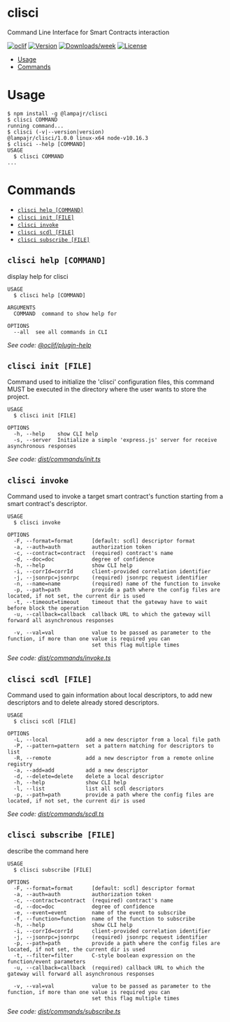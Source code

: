 clisci
======

Command Line Interface for Smart Contracts interaction

[![oclif](https://img.shields.io/badge/cli-oclif-brightgreen.svg)](https://oclif.io)
[![Version](https://img.shields.io/npm/v/clisci.svg)](https://npmjs.org/package/clisci)
[![Downloads/week](https://img.shields.io/npm/dw/clisci.svg)](https://npmjs.org/package/clisci)
[![License](https://img.shields.io/npm/l/clisci.svg)](https://github.com/lampajr/toolscip/blob/master/package.json)

<!-- toc -->
* [Usage](#usage)
* [Commands](#commands)
<!-- tocstop -->
# Usage
<!-- usage -->
```sh-session
$ npm install -g @lampajr/clisci
$ clisci COMMAND
running command...
$ clisci (-v|--version|version)
@lampajr/clisci/1.0.0 linux-x64 node-v10.16.3
$ clisci --help [COMMAND]
USAGE
  $ clisci COMMAND
...
```
<!-- usagestop -->
# Commands
<!-- commands -->
* [`clisci help [COMMAND]`](#clisci-help-command)
* [`clisci init [FILE]`](#clisci-init-file)
* [`clisci invoke`](#clisci-invoke)
* [`clisci scdl [FILE]`](#clisci-scdl-file)
* [`clisci subscribe [FILE]`](#clisci-subscribe-file)

## `clisci help [COMMAND]`

display help for clisci

```
USAGE
  $ clisci help [COMMAND]

ARGUMENTS
  COMMAND  command to show help for

OPTIONS
  --all  see all commands in CLI
```

_See code: [@oclif/plugin-help](https://github.com/oclif/plugin-help/blob/v2.2.2/src/commands/help.ts)_

## `clisci init [FILE]`

Command used to initialize the 'clisci' configuration files, this command MUST be executed in the directory where the user wants to store the project.

```
USAGE
  $ clisci init [FILE]

OPTIONS
  -h, --help    show CLI help
  -s, --server  Initialize a simple 'express.js' server for receive asynchronous responses
```

_See code: [dist/commands/init.ts](https://github.com/lampajr/toolscip/blob/v1.0.0/dist/commands/init.ts)_

## `clisci invoke`

Command used to invoke a target smart contract's function starting from a smart contract's descriptor.

```
USAGE
  $ clisci invoke

OPTIONS
  -F, --format=format      [default: scdl] descriptor format
  -a, --auth=auth          authorization token
  -c, --contract=contract  (required) contract's name
  -d, --doc=doc            degree of confidence
  -h, --help               show CLI help
  -i, --corrId=corrId      client-provided correlation identifier
  -j, --jsonrpc=jsonrpc    (required) jsonrpc request identifier
  -n, --name=name          (required) name of the function to invoke
  -p, --path=path          provide a path where the config files are located, if not set, the current dir is used
  -t, --timeout=timeout    timeout that the gateway have to wait before block the operation
  -u, --callback=callback  callback URL to which the gateway will forward all asynchronous responses

  -v, --val=val            value to be passed as parameter to the function, if more than one value is required you can
                           set this flag multiple times
```

_See code: [dist/commands/invoke.ts](https://github.com/lampajr/toolscip/blob/v1.0.0/dist/commands/invoke.ts)_

## `clisci scdl [FILE]`

Command used to gain information about local descriptors, to add new descriptors and to delete already stored descriptors.

```
USAGE
  $ clisci scdl [FILE]

OPTIONS
  -L, --local            add a new descriptor from a local file path
  -P, --pattern=pattern  set a pattern matching for descriptors to list
  -R, --remote           add a new descriptor from a remote online registry
  -a, --add=add          add a new descriptor
  -d, --delete=delete    delete a local descriptor
  -h, --help             show CLI help
  -l, --list             list all scdl descriptors
  -p, --path=path        provide a path where the config files are located, if not set, the current dir is used
```

_See code: [dist/commands/scdl.ts](https://github.com/lampajr/toolscip/blob/v1.0.0/dist/commands/scdl.ts)_

## `clisci subscribe [FILE]`

describe the command here

```
USAGE
  $ clisci subscribe [FILE]

OPTIONS
  -F, --format=format      [default: scdl] descriptor format
  -a, --auth=auth          authorization token
  -c, --contract=contract  (required) contract's name
  -d, --doc=doc            degree of confidence
  -e, --event=event        name of the event to subscribe
  -f, --function=function  name of the function to subscribe
  -h, --help               show CLI help
  -i, --corrId=corrId      client-provided correlation identifier
  -j, --jsonrpc=jsonrpc    (required) jsonrpc request identifier
  -p, --path=path          provide a path where the config files are located, if not set, the current dir is used
  -t, --filter=filter      C-style boolean expression on the function/event parameters
  -u, --callback=callback  (required) callback URL to which the gateway will forward all asynchronous responses

  -v, --val=val            value to be passed as parameter to the function, if more than one value is required you can
                           set this flag multiple times
```

_See code: [dist/commands/subscribe.ts](https://github.com/lampajr/toolscip/blob/v1.0.0/dist/commands/subscribe.ts)_
<!-- commandsstop -->
